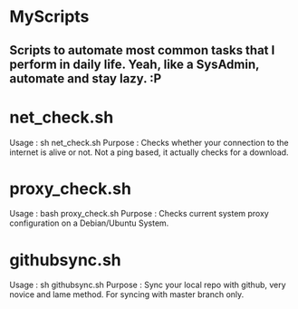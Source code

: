 # MyScripts
Scripts to automate most common tasks that I perform in daily life. Yeah, like a SysAdmin, automate and stay lazy. :P
---------------------------------------------------------------------------------------

# net_check.sh
Usage : sh net_check.sh
Purpose : Checks whether your connection to the internet is alive or not. Not a ping based, it actually checks for a download.

# proxy_check.sh
Usage : bash proxy_check.sh
Purpose : Checks current system proxy configuration on a Debian/Ubuntu System.

# githubsync.sh
Usage : sh githubsync.sh
Purpose : Sync your local repo with github, very novice and lame method. For syncing with master branch only.

